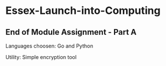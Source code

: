 # Essex-Launch-into-Computing
## End of Module Assignment - Part A

Languages choosen: Go and Python

Utility: Simple encryption tool

